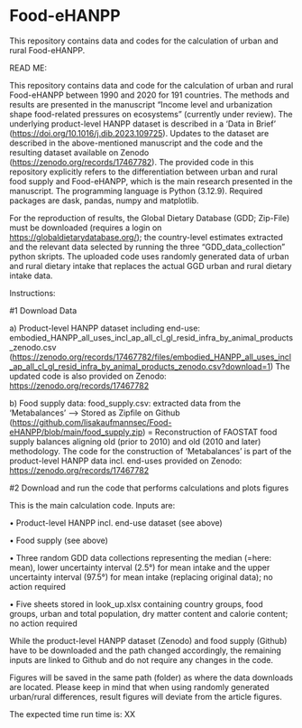 # Food-eHANPP
This repository contains data and codes for the calculation of urban and rural Food-eHANPP.

READ ME:

This repository contains data and code for the calculation of urban and rural Food-eHANPP between 1990 and 2020 for 191 countries. The methods and results are presented in the manuscript “Income level and urbanization shape food-related pressures on ecosystems” (currently under review). The underlying product-level HANPP dataset is described in a ‘Data in Brief’ (https://doi.org/10.1016/j.dib.2023.109725). Updates to the dataset are described in the above-mentioned manuscript and the code and the resulting dataset available on Zenodo (https://zenodo.org/records/17467782). The provided code in this repository explicitly refers to the differentiation between urban and rural food supply and Food-eHANPP, which is the main research presented in the manuscript. The programming language is Python (3.12.9). Required packages are dask, pandas, numpy and matplotlib. 

For the reproduction of results, the Global Dietary Database (GDD; Zip-File) must be downloaded (requires a login on https://globaldietarydatabase.org/); the country-level estimates extracted and the relevant data selected by running the three “GDD_data_collection” python skripts. The uploaded code uses randomly generated data of urban and rural dietary intake that replaces the actual GGD urban and rural dietary intake data. 

Instructions: 

#1 Download Data 

a) Product-level HANPP dataset including end-use: embodied_HANPP_all_uses_incl_ap_all_cl_gl_resid_infra_by_animal_products_zenodo.csv (https://zenodo.org/records/17467782/files/embodied_HANPP_all_uses_incl_ap_all_cl_gl_resid_infra_by_animal_products_zenodo.csv?download=1)
  The updated code is also provided on Zenodo: https://zenodo.org/records/17467782

b) Food supply data: food_supply.csv: extracted data from the ‘Metabalances’ --> Stored as Zipfile on Github (https://github.com/lisakaufmannsec/Food-eHANPP/blob/main/food_supply.zip)
= Reconstruction of FAOSTAT food supply balances aligning old (prior to 2010) and old (2010 and later) methodology. The code for the construction of ‘Metabalances’ is part of the product-level HANPP data incl. end-uses provided on Zenodo: https://zenodo.org/records/17467782


#2 Download and run the code that performs calculations and plots figures

This is the main calculation code. Inputs are:

•	Product-level HANPP incl. end-use dataset (see above)

•	Food supply (see above)

•	Three random GDD data collections representing the median (=here: mean), lower uncertainty interval (2.5°) for mean intake and the upper uncertainty interval (97.5°) for mean intake (replacing original data); no action required

•	Five sheets stored in look_up.xlsx containing country groups, food groups, urban and total population, dry matter content and calorie content; no action required


While the product-level HANPP dataset (Zenodo) and food supply (Github) have to be downloaded and the path changed accordingly, the remaining inputs are linked to Github and do not require any changes in the code. 

Figures will be saved in the same path (folder) as where the data downloads are located. Please keep in mind that when using randomly generated urban/rural differences, result figures will deviate from the article figures.

The expected time run time is: XX


